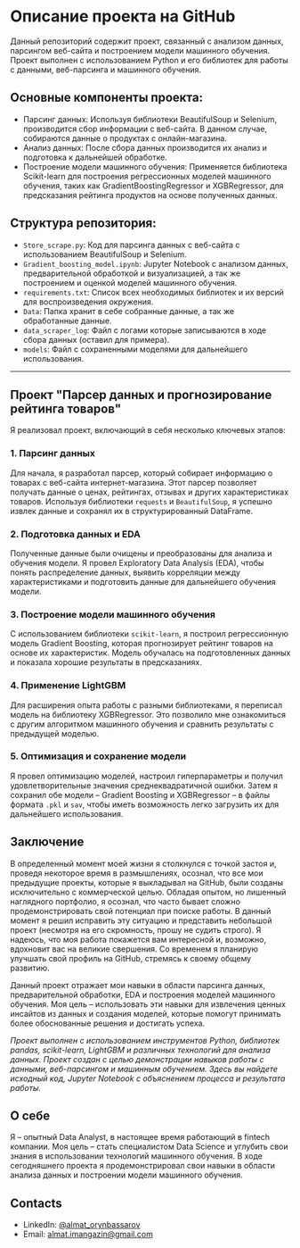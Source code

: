 # Описание проекта на GitHub

Данный репозиторий содержит проект, связанный с анализом данных, парсингом веб-сайта и построением модели машинного обучения. Проект выполнен с использованием Python и его библиотек для работы с данными, веб-парсинга и машинного обучения.

## Основные компоненты проекта:

- Парсинг данных: Используя библиотеки BeautifulSoup и Selenium, производится сбор информации с веб-сайта. В данном случае, собираются данные о продуктах с онлайн-магазина.
- Анализ данных: После сбора данных производится их анализ и подготовка к дальнейшей обработке.
- Построение модели машинного обучения: Применяется библиотека Scikit-learn для построения регрессионных моделей машинного обучения, таких как GradientBoostingRegressor и XGBRegressor, для предсказания рейтинга продуктов на основе полученных данных.

## Структура репозитория:

- `Store_scrape.py`: Код для парсинга данных с веб-сайта с использованием BeautifulSoup и Selenium.
- `Gradient_boosting_model.ipynb`: Jupyter Notebook с анализом данных, предварительной обработкой и визуализацией, а так же построением и оценкой моделей машинного обучения.
- `requirements.txt`: Список всех необходимых библиотек и их версий для воспроизведения окружения.
- `Data`: Папка хранит в себе собранные данные, а так же обработанные данные.
-  `data_scraper_log`: Файл с логами которые записываются в ходе сбора данных (оставил для примера).
-  `models`: Файл с сохраненными моделями для дальнейшего использования.

--------------------------------------------------------------------------------------------------
## Проект "Парсер данных и прогнозирование рейтинга товаров"
Я реализовал проект, включающий в себя несколько ключевых этапов:

### 1. Парсинг данных
Для начала, я разработал парсер, который собирает информацию о товарах с веб-сайта интернет-магазина. Этот парсер позволяет получать данные о ценах, рейтингах, отзывах и других характеристиках товаров. Используя библиотеки `requests` и `BeautifulSoup`, я успешно извлек данные и сохранял их в структурированный DataFrame.

### 2. Подготовка данных и EDA
Полученные данные были очищены и преобразованы для анализа и обучения модели. Я провел Exploratory Data Analysis (EDA), чтобы понять распределение данных, выявить корреляции между характеристиками и подготовить данные для дальнейшего обучения модели.

### 3. Построение модели машинного обучения
С использованием библиотеки `scikit-learn`, я построил регрессионную модель Gradient Boosting, которая прогнозирует рейтинг товаров на основе их характеристик. Модель обучалась на подготовленных данных и показала хорошие результаты в предсказаниях.

### 4. Применение LightGBM
Для расширения опыта работы с разными библиотеками, я переписал модель на библиотеку XGBRegressor. Это позволило мне ознакомиться с другим алгоритмом машинного обучения и сравнить результаты с предыдущей моделью.

### 5. Оптимизация и сохранение модели
Я провел оптимизацию моделей, настроил гиперпараметры и получил удовлетворительные значения среднеквадратичной ошибки. Затем я сохранил обе модели – Gradient Boosting и XGBRegressor – в файлы формата `.pkl` и `sav`, чтобы иметь возможность легко загрузить их для дальнейшего использования.

## Заключение
В определенный момент моей жизни я столкнулся с точкой застоя и, проведя некоторое время в размышлениях, осознал, что все мои предыдущие проекты, которые я выкладывал на GitHub, были созданы исключительно с коммерческой целью. Обладая опытом, но лишенный наглядного портфолио, я осознал, что часто бывает сложно продемонстрировать свой потенциал при поиске работы. В данный момент я решил исправить эту ситуацию и представить небольшой проект (несмотря на его скромность, прошу не судить строго). Я надеюсь, что моя работа покажется вам интересной и, возможно, вдохновит вас на великие свершения. Со временем я планирую улучшать свой профиль на GitHub, стремясь к своему общему развитию.

Данный проект отражает мои навыки в области парсинга данных, предварительной обработки, EDA и построения моделей машинного обучения. Моя цель – использовать эти навыки для извлечения ценных инсайтов из данных и создания моделей, которые помогут принимать более обоснованные решения и достигать успеха.

*Проект выполнен с использованием инструментов Python, библиотек pandas, scikit-learn, LightGBM и различных технологий для анализа данных.
Проект создан с целью демонстрации навыков работы с данными, веб-парсингом и машинным обучением. Здесь вы найдете исходный код, Jupyter Notebook с объяснением процесса и результата работы.*

## О себе
Я – опытный Data Analyst, в настоящее время работающий в fintech компании. Моя цель – стать специалистом Data Science и углубить свои знания в использовании технологий машинного обучения. В ходе сегодняшнего проекта я продемонстрировал свои навыки в области анализа данных и построении модели машинного обучения.

## Contacts
- LinkedIn: [@almat_orynbassarov](https://kz.linkedin.com/in/almat-orynbassarov-566352237)
- Email: almat.imangazin@gmail.com

